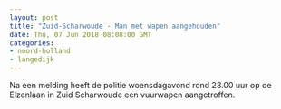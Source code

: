 ```yaml
---
layout: post
title: "Zuid-Scharwoude - Man met wapen aangehouden"
date: Thu, 07 Jun 2018 08:08:00 GMT
categories: 
- noord-holland 
- langedijk 
---
```


Na een melding heeft de politie woensdagavond rond 23.00 uur op de Elzenlaan in Zuid Scharwoude een vuurwapen aangetroffen.
